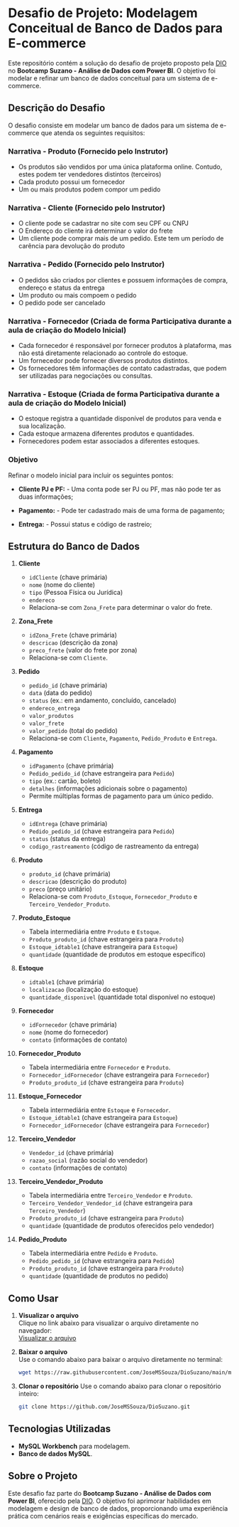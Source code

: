 # Desafio de Projeto: Modelagem Conceitual de Banco de Dados para E-commerce

Este repositório contém a solução do desafio de projeto proposto pela [DIO](https://web.dio.me/home) no **Bootcamp Suzano - Análise de Dados com Power BI**. O objetivo foi modelar e refinar um banco de dados conceitual para um sistema de e-commerce.

## Descrição do Desafio

O desafio consiste em modelar um banco de dados para um sistema de e-commerce que atenda os seguintes requisitos:

### Narrativa - Produto (Fornecido pelo Instrutor)
- Os produtos são vendidos por uma única plataforma online. Contudo, estes podem ter vendedores distintos (terceiros)
- Cada produto possui um fornecedor
- Um ou mais produtos podem compor um pedido

### Narrativa - Cliente (Fornecido pelo Instrutor)
- O cliente pode se cadastrar no site com seu CPF ou CNPJ
- O Endereço do cliente irá determinar o valor do frete
- Um cliente pode comprar mais de um pedido. Este tem um período de carência para devolução do produto

### Narrativa - Pedido (Fornecido pelo Instrutor)
- O pedidos são criados por clientes e possuem informações de compra, endereço e status da entrega
- Um produto ou mais compoem o pedido
- O pedido pode ser cancelado

### Narrativa - Fornecedor (Criada de forma Participativa durante a aula de criação do Modelo Inicial)
- Cada fornecedor é responsável por fornecer produtos à plataforma, mas não está diretamente relacionado ao controle do estoque.
- Um fornecedor pode fornecer diversos produtos distintos.
- Os fornecedores têm informações de contato cadastradas, que podem ser utilizadas para negociações ou consultas.

### Narrativa - Estoque (Criada de forma Participativa durante a aula de criação do Modelo Inicial)
- O estoque registra a quantidade disponível de produtos para venda e sua localização.
- Cada estoque armazena diferentes produtos e quantidades.
- Fornecedores podem estar associados a diferentes estoques.



### Objetivo
Refinar o modelo inicial para incluir os seguintes pontos:

- **Cliente PJ e PF:** - Uma conta pode ser PJ ou PF, mas não pode ter as duas informações;

- **Pagamento:** - Pode ter cadastrado mais de uma forma de pagamento;

- **Entrega:** - Possui status e código de rastreio;

## Estrutura do Banco de Dados

1. **Cliente**
   - `idCliente` (chave primária)
   - `nome` (nome do cliente)
   - `tipo` (Pessoa Física ou Jurídica)
   - `endereco`
   - Relaciona-se com `Zona_Frete` para determinar o valor do frete.

2. **Zona_Frete**
   - `idZona_Frete` (chave primária)
   - `descricao` (descrição da zona)
   - `preco_frete` (valor do frete por zona)
   - Relaciona-se com `Cliente`.

3. **Pedido**
   - `pedido_id` (chave primária)
   - `data` (data do pedido)
   - `status` (ex.: em andamento, concluído, cancelado)
   - `endereco_entrega`
   - `valor_produtos`
   - `valor_frete`
   - `valor_pedido` (total do pedido)
   - Relaciona-se com `Cliente`, `Pagamento`, `Pedido_Produto` e `Entrega`.

4. **Pagamento**
   - `idPagamento` (chave primária)
   - `Pedido_pedido_id` (chave estrangeira para `Pedido`)
   - `tipo` (ex.: cartão, boleto)
   - `detalhes` (informações adicionais sobre o pagamento)
   - Permite múltiplas formas de pagamento para um único pedido.

5. **Entrega**
   - `idEntrega` (chave primária)
   - `Pedido_pedido_id` (chave estrangeira para `Pedido`)
   - `status` (status da entrega)
   - `codigo_rastreamento` (código de rastreamento da entrega)

6. **Produto**
   - `produto_id` (chave primária)
   - `descricao` (descrição do produto)
   - `preco` (preço unitário)
   - Relaciona-se com `Produto_Estoque`, `Fornecedor_Produto` e `Terceiro_Vendedor_Produto`.

7. **Produto_Estoque**
   - Tabela intermediária entre `Produto` e `Estoque`.
   - `Produto_produto_id` (chave estrangeira para `Produto`)
   - `Estoque_idtable1` (chave estrangeira para `Estoque`)
   - `quantidade` (quantidade de produtos em estoque específico)

8. **Estoque**
   - `idtable1` (chave primária)
   - `localizacao` (localização do estoque)
   - `quantidade_disponivel` (quantidade total disponível no estoque)

9. **Fornecedor**
   - `idFornecedor` (chave primária)
   - `nome` (nome do fornecedor)
   - `contato` (informações de contato)

10. **Fornecedor_Produto**
    - Tabela intermediária entre `Fornecedor` e `Produto`.
    - `Fornecedor_idFornecedor` (chave estrangeira para `Fornecedor`)
    - `Produto_produto_id` (chave estrangeira para `Produto`)

11. **Estoque_Fornecedor**
    - Tabela intermediária entre `Estoque` e `Fornecedor`.
    - `Estoque_idtable1` (chave estrangeira para `Estoque`)
    - `Fornecedor_idFornecedor` (chave estrangeira para `Fornecedor`)

12. **Terceiro_Vendedor**
    - `Vendedor_id` (chave primária)
    - `razao_social` (razão social do vendedor)
    - `contato` (informações de contato)

13. **Terceiro_Vendedor_Produto**
    - Tabela intermediária entre `Terceiro_Vendedor` e `Produto`.
    - `Terceiro_Vendedor_Vendedor_id` (chave estrangeira para `Terceiro_Vendedor`)
    - `Produto_produto_id` (chave estrangeira para `Produto`)
    - `quantidade` (quantidade de produtos oferecidos pelo vendedor)

14. **Pedido_Produto**
    - Tabela intermediária entre `Pedido` e `Produto`.
    - `Pedido_pedido_id` (chave estrangeira para `Pedido`)
    - `Produto_produto_id` (chave estrangeira para `Produto`)
    - `quantidade` (quantidade de produtos no pedido)

## Como Usar

1. **Visualizar o arquivo**  
   Clique no link abaixo para visualizar o arquivo diretamente no navegador:  
   [Visualizar o arquivo](https://github.com/JoseMSSouza/DioSuzano/blob/main/modelagem_e-commerce_refinado.png)

2. **Baixar o arquivo**  
   Use o comando abaixo para baixar o arquivo diretamente no terminal:  
   ```bash
   wget https://raw.githubusercontent.com/JoseMSSouza/DioSuzano/main/modelagem_e-commerce_refinado.png

3. **Clonar o repositório** 
   Use o comando abaixo para clonar o repositório inteiro:  
   ```bash
   git clone https://github.com/JoseMSSouza/DioSuzano.git


## Tecnologias Utilizadas
- **MySQL Workbench** para modelagem.
- **Banco de dados MySQL**.

## Sobre o Projeto
Este desafio faz parte do **Bootcamp Suzano - Análise de Dados com Power BI**, oferecido pela [DIO](https://web.dio.me/home). O objetivo foi aprimorar habilidades em modelagem e design de banco de dados, proporcionando uma experiência prática com cenários reais e exigências específicas do mercado.
